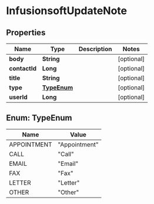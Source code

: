 
# InfusionsoftUpdateNote

## Properties
Name | Type | Description | Notes
------------ | ------------- | ------------- | -------------
**body** | **String** |  |  [optional]
**contactId** | **Long** |  |  [optional]
**title** | **String** |  |  [optional]
**type** | [**TypeEnum**](#TypeEnum) |  |  [optional]
**userId** | **Long** |  |  [optional]


<a name="TypeEnum"></a>
## Enum: TypeEnum
Name | Value
---- | -----
APPOINTMENT | &quot;Appointment&quot;
CALL | &quot;Call&quot;
EMAIL | &quot;Email&quot;
FAX | &quot;Fax&quot;
LETTER | &quot;Letter&quot;
OTHER | &quot;Other&quot;



